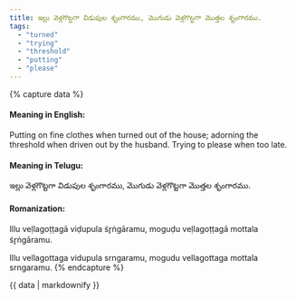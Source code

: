 ```yaml
---
title: ఇల్లు వెళ్లగొట్టగా విడుపుల శృంగారము, మొగుడు వెళ్లగొట్టగా మొత్తల శృంగారము.
tags:
  - "turned"
  - "trying"
  - "threshold"
  - "putting"
  - "please"
---
```


{% capture data %}
#### Meaning in English:
Putting on fine clothes when turned out of the house; adorning the threshold when driven out by the husband.
Trying to please when too late.

#### Meaning in Telugu:
ఇల్లు వెళ్లగొట్టగా విడుపుల శృంగారము, మొగుడు వెళ్లగొట్టగా మొత్తల శృంగారము.

#### Romanization:
Illu veḷlagoṭṭagā viḍupula śr̥ṅgāramu, moguḍu veḷlagoṭṭagā mottala śr̥ṅgāramu.

Illu vellagottaga vidupula srngaramu, mogudu vellagottaga mottala srngaramu.
{% endcapture %}

{{ data | markdownify }}

